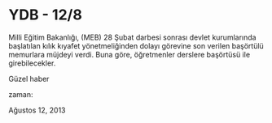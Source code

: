 # YDB - 12/8


Milli Eğitim Bakanlığı, (MEB) 28 Şubat darbesi sonrası devlet 
kurumlarında başlatılan kılık kıyafet yönetmeliğinden dolayı görevine 
son verilen başörtülü memurlara müjdeyi verdi. Buna göre, öğretmenler 
derslere başörtüsü ile girebilecekler.

Güzel haber








zaman:

Ağustos 12, 2013










